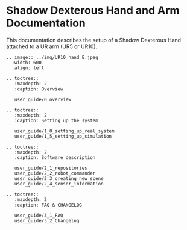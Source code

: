 # Shadow Dexterous Hand and Arm Documentation

This documentation describes the setup of a Shadow Dexterous Hand attached to a UR arm (UR5 or UR10).

```eval_rst
.. image:: ../img/UR10_hand_E.jpeg
  :width: 600
  :align: left
```

```eval_rst
.. toctree::
   :maxdepth: 2
   :caption: Overview
   
   user_guide/0_overview
     
.. toctree::
   :maxdepth: 2
   :caption: Setting up the system
   
   user_guide/1_0_setting_up_real_system
   user_guide/1_5_setting_up_simulation
   
.. toctree::
   :maxdepth: 2
   :caption: Software description
   
   user_guide/2_1_repositories
   user_guide/2_2_robot_commander
   user_guide/2_3_creating_new_scene
   user_guide/2_4_sensor_information

.. toctree::
   :maxdepth: 2
   :caption: FAQ & CHANGELOG
   
   user_guide/3_1_FAQ
   user_guide/3_2_Changelog

```